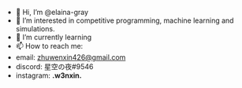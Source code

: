 - 👋 Hi, I’m @elaina-gray
- 👀 I’m interested in competitive programming, machine learning and simulations. 
- 🌱 I’m currently learning 
- 📫 How to reach me: 
- email: zhuwenxin426@gmail.com
- discord: 星空の夜#9546
- instagram: __.w3nxin.__
